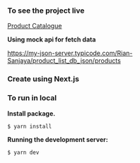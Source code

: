 ### To see  the project live

[Product Catalogue](https://project-assignment-web-evermos.vercel.app/)

**Using mock api for fetch data**

https://my-json-server.typicode.com/Rian-Sanjaya/product_list_db_json/products

### Create using Next.js

### To run in local

**Install package.**

```bash
$ yarn install
```
**Running the development server:**

```bash
$ yarn dev
```
